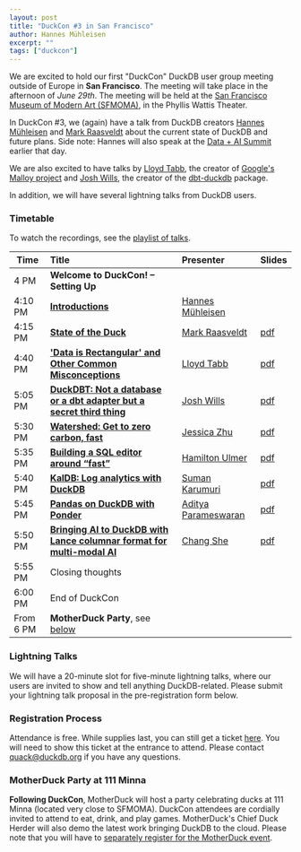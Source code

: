 ```yaml
---
layout: post
title: "DuckCon #3 in San Francisco"
author: Hannes Mühleisen
excerpt: ""
tags: ["duckcon"]
---
```


We are excited to hold our first "DuckCon" DuckDB user group meeting outside of Europe in **San Francisco**. The meeting will take place in the afternoon of *June 29th*. The meeting will be held at the [San Francisco Museum of Modern Art (SFMOMA)](https://www.sfmoma.org), in the Phyllis Wattis Theater.

In DuckCon #3, we (again) have a talk from DuckDB creators [Hannes Mühleisen](https://hannes.muehleisen.org/) and [Mark Raasveldt](https://mytherin.github.io/) about the current state of DuckDB and future plans. Side note: Hannes will also speak at the [Data + AI Summit](https://www.databricks.com/dataaisummit/) earlier that day.

We are also excited to have talks by [Lloyd Tabb](https://twitter.com/lloydtabb), the creator of [Google's Malloy project](https://www.malloydata.dev) and [Josh Wills](https://github.com/jwills), the creator of the [dbt-duckdb](https://github.com/jwills/dbt-duckdb) package.

In addition, we will have several lightning talks from DuckDB users.

### Timetable

To watch the recordings, see the [playlist of talks](https://www.youtube.com/playlist?list=PLzIMXBizEZjhy6QG4Eqoe9k9NgBa-w67Y).

| Time      | Title                                                                                                   |Presenter                                                                       | Slides                                                                                                                    |
| --------- | :------------------------------------------------------------------------------------------------------ |:------------------------------------------------------------------------------ | :------------------------------------------------------------------------------------------------------------------------ |
| 4 PM      | **Welcome to DuckCon! – Setting Up**                                                                    |                                                                                |                                                                                                                           |
| 4:10 PM   | [**Introductions**](https://youtu.be/9p_sQfy8uuk)                                                       |[Hannes Mühleisen](https://hannes.muehleisen.org/)                              |                                                                                                                           |
| 4:15 PM   | [**State of the Duck**](https://youtu.be/LlkEnaOkzdk)                                                   |[Mark Raasveldt](https://mytherin.github.io/)                                   | [pdf](https://blobs.duckdb.org/events/duckcon3/mark-raasveldt-duckcon-state-of-the-duck.pdf)                              |
| 4:40 PM   | [**'Data is Rectangular' and Other Common Misconceptions**](https://youtu.be/zsvafrKvTTY)               |[Lloyd Tabb](https://twitter.com/lloydtabb)                                     | [pdf](https://blobs.duckdb.org/events/duckcon3/lloyd-tabb-malloy-data-is-rectangular-and-other-common-misconceptions.pdf) |
| 5:05 PM   | [**DuckDBT: Not a database or a dbt adapter but a secret third thing**](https://youtu.be/NQmOiEJ8fEs)   |[Josh Wills](https://github.com/jwills)                                         | [pdf](https://blobs.duckdb.org/events/duckcon3/josh-wills-duckdbt.pdf)                                                    |
| 5:30 PM   | [**Watershed: Get to zero carbon, fast**](https://youtu.be/DOkzlDp00vo)                                 |[Jessica Zhu](https://www.linkedin.com/in/jessicamzhu/)                         | [pdf](https://blobs.duckdb.org/events/duckcon3/jessica-zhu-watershed.pdf)                                                 |
| 5:35 PM   | [**Building a SQL editor around “fast”**](https://youtu.be/_iYWhe9hzyg)                                 |[Hamilton Ulmer](https://twitter.com/hamiltonulmer)                             | [pdf](https://blobs.duckdb.org/events/duckcon3/hamilton-ulmer-rill-data-building-a-sql-editor-around-fast.pdf)            |
| 5:40 PM   | [**KalDB: Log analytics with DuckDB**](https://youtu.be/lkzVmd6m39g)                                    |[Suman Karumuri](https://www.linkedin.com/in/mansu/)                            | [pdf](https://blobs.duckdb.org/events/duckcon3/suman-karumuri-kaldb-log-analytics-with-duckdb.pdf)                        |
| 5:45 PM   | [**Pandas on DuckDB with Ponder**](https://youtu.be/Nbiy6OOSHeU)                                         |[Aditya Parameswaran](https://www.linkedin.com/in/aditya-parameswaran-0714b63/) | [pdf](https://blobs.duckdb.org/events/duckcon3/aditya-parameswaran-ponder-pandas-on-duckdb-with-ponder.pdf)               |
| 5:50 PM   | [**Bringing AI to DuckDB with Lance columnar format for multi-modal AI**](https://youtu.be/72cXWvRZS6w) |[Chang She](https://twitter.com/changhiskhan)                                   | [pdf](https://blobs.duckdb.org/events/duckcon3/chang-she-lancedb-bringing-ai-to-duckdb-with-lance-columnar-format.pdf)    |
| 5:55 PM   | Closing thoughts                                                                                        |                                                                                |                                                                                                                           |
| 6:00 PM   | End of DuckCon                                                                                          |                                                                                |                                                                                                                           |
| From 6 PM | **MotherDuck Party**, see [below](#motherduck-party-at-111-minna)                                       |                                                                                |                                                                                                                           |

### Lightning Talks

We will have a 20-minute slot for five-minute lightning talks, where our users are invited to show and tell anything DuckDB-related. Please submit your lightning talk proposal in the pre-registration form below.

### Registration Process

Attendance is free. While supplies last, you can still get a ticket [here](http://www.eventbrite.com/e/618906505017/?discount=duckconpreregisteredlatebird). You will need to show this ticket at the entrance to attend. Please contact [quack@duckdb.org](mailto:quack@duckdb.org) if you have any questions.

### MotherDuck Party at 111 Minna

**Following DuckCon**, MotherDuck will host a party celebrating ducks at 111 Minna (located very close to SFMOMA). DuckCon attendees are cordially invited to attend to eat, drink, and play games. MotherDuck's Chief Duck Herder will also demo the latest work bringing DuckDB to the cloud. Please note that you will have to [separately register for the MotherDuck event](https://bit.ly/motherduck-party).


